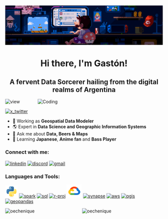 ![MasterHead](https://github.com/oechenique/oechenique/blob/main/data/mario_banner.gif)
<h1 align="center">Hi there, I'm Gastón!</h1>

<h2 align="center">A fervent Data Sorcerer hailing from the digital realms of Argentina</h2>

<img align="right" alt="Coding" width="400" src="https://64.media.tumblr.com/ba114d240ed9d19e927a725cc599b038/tumblr_o8ol0qfp3d1r4gsiio1_1280.gifv">

<div align="left" style="margin-top: 10px;">
  <p><img src="https://komarev.com/ghpvc/?username=oechenique&label=Visitors&color=0e75b6&style=flat" alt="view" style="width: 10%;"/></p>
  <p><a href="https://twitter.com/gastonechenique" target="blank"><img src="https://img.shields.io/twitter/follow/gastonechenique?logo=x&style=for-the-badge" alt="x_twitter" style="width: 20%;" /></a></p>

  <ul>
    <li>🌱 Working as <strong>Geospatial Data Modeler</strong></li>
    <li>🌎 Expert in <strong>Data Science and Geographic Information Systems</strong></li>
    <li>🍻 Ask me about <strong>Data, Beers & Maps</strong></li>
    <li>🎌 Learning <strong>Japanese</strong>, <strong>Anime fan</strong> and <strong>Bass Player</strong></li>
  </ul>
</div>



<h3 align="left">Connect with me:</h3>
<p align="left">
<a href="https://linkedin.com/in/gaston-echenique" target="blank"><img align="center" src="https://raw.githubusercontent.com/rahuldkjain/github-profile-readme-generator/master/src/images/icons/Social/linked-in-alt.svg" alt="linkedin" height="30" width="40" /></a>
<a href="https://discord.com/channels/@gastonechenique" target="blank"><img align="center" src="https://static.vecteezy.com/system/resources/previews/018/930/718/original/discord-logo-discord-icon-transparent-free-png.png" alt="discord" height="60" width="60"/></a> <!-- Espacio en blanco -->
<a href="mailto:gastonechenique@gmail.com" target="_blank"><img align="center" src="https://cdn.freelogovectors.net/wp-content/uploads/2023/04/new_gmail_logo-freelogovectors.net_.png" alt="gmail" height="60" width="120"/></a>
</p>

<h3 align="left">Languages and Tools:</h3>
<p align="left"> 
<a href="https://www.python.org" target="_blank" rel="noreferrer"> <img src="https://raw.githubusercontent.com/devicons/devicon/master/icons/python/python-original.svg" alt="python" width="40" height="40"/></a>
<a href="https://spark.apache.org/" target="_blank" rel="noreferrer"> <img src="https://upload.wikimedia.org/wikipedia/commons/f/f3/Apache_Spark_logo.svg" alt="spark" width="80" height="40"/></a>
<a href="https://en.wikipedia.org/wiki/SQL" target="_blank" rel="noreferrer"> <img src="https://upload.wikimedia.org/wikipedia/commons/8/87/Sql_data_base_with_logo.png" alt="sql" width="90" height="40"/></a>
<a href="https://www.r-project.org/" target="_blank" rel="noreferrer"> <img src="https://www.r-project.org/Rlogo.png" alt="r-proj" width="50" height="40"/></a>
<a href="https://cloud.google.com" target="_blank" rel="noreferrer"> <img src="https://github.com/oechenique/oechenique/blob/main/data/icons8-google-cloud-48.png" alt="gcp" width="48" height="42"/></a>
<a href="https://azure.microsoft.com/en-us/products/synapse-analytics/" target="_blank" rel="noreferrer"> <img src="https://4.bp.blogspot.com/-94Ztma98Myk/XqSCbZgL9lI/AAAAAAAAGcM/cnPtvLH5bWsfVT26R0HXgtUuy9VK57S4ACLcBGAsYHQ/s1600/AzureSynapseAnalytics.png" alt="synapse" width="35" height="40"/></a>
<a href="https://aws.amazon.com/" target="_blank" rel="noreferrer"> <img src="https://a0.awsstatic.com/libra-css/images/logos/aws_smile-header-desktop-en-white_59x35.png" alt="aws" width="55" height="30"/></a>
<a href="https://www.qgis.org" target="_blank" rel="noreferrer"> <img src="https://www.qgis.org/es/_static/logo.png" alt="qgis" width="40" height="40"/></a> 
<a href="https://geopandas.org/en/stable/" target="_blank" rel="noreferrer"> <img src="https://geopandas.org/en/stable/_static/geopandas_logo_web.svg" alt="geopandas" width="120" height="40"/></a>

<div style="display: flex; justify-content: space-between;">
  <img align="center" src="https://github-readme-stats.vercel.app/api?username=oechenique&show_icons=true&locale=en" alt="oechenique" width="400" />

  <img align="center" src="https://github-readme-streak-stats.herokuapp.com/?user=oechenique" alt="oechenique" width="420" />
</div>
